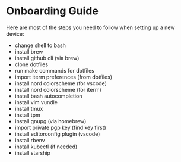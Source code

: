 Onboarding Guide
================

Here are most of the steps you need to follow when setting up a new device:

  - change shell to bash
  - install brew
  - install github cli (via brew)
  - clone dotfiles
  - run make commands for dotfiles
  - import iterm preferences (from dotfiles)
  - install nord colorscheme (for vscode)
  - install nord colorscheme (for iterm)
  - install bash autocompletion
  - install vim vundle
  - install tmux
  - install tpm
  - install gnupg (via homebrew)
  - import private pgp key (find key first)
  - install editorconfig plugin (vscode)
  - install rbenv
  - install kubectl (if needed)
  - install starship
